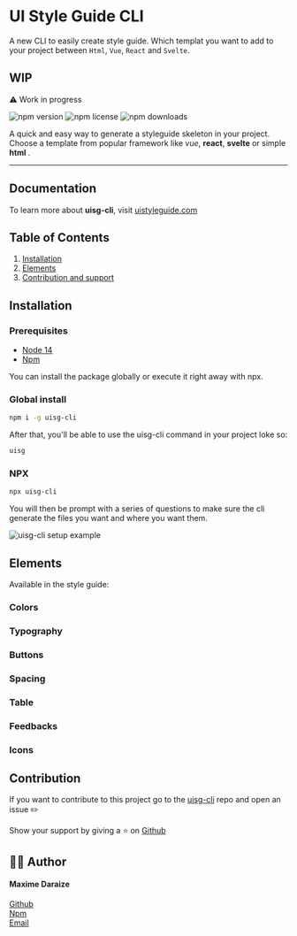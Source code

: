# UI Style Guide CLI

A new CLI to easily create style guide. Which templat you want to add to your project between `Html`, `Vue`, `React` and `Svelte`.

## WIP

⚠️ Work in progress

![npm version](https://img.shields.io/npm/v/uisg-cli)
![npm license](https://img.shields.io/npm/l/uisg-cli?color=%2321bab3)
![npm downloads](https://img.shields.io/npm/dt/uisg-cli)

A quick and easy way to generate a styleguide skeleton in your project. Choose a template from popular framework like _vue_, **react**, **svelte** or simple **html** .

<hr>

## Documentation

To learn more about **uisg-cli**, visit [uistyleguide.com](https://www.uistyleguide.com/)

## Table of Contents

1. [Installation](#installation)
2. [Elements](#elements)
3. [Contribution and support](#contribution)

## Installation

### Prerequisites

- [Node 14](https://nodejs.org/en/)
- [Npm](https://www.npmjs.com)

You can install the package globally or execute it right away with npx.

### Global install

```sh
npm i -g uisg-cli
```

After that, you'll be able to use the uisg-cli command in your project loke so:

```sh
uisg
```

### NPX

```sh
npx uisg-cli
```

You will then be prompt with a series of questions to make sure the cli generate the files you want and where you want them.

<img src="https://res.cloudinary.com/mdaraize/image/upload/v1633371424/uisg-cli/uisg-cli.png" alt="uisg-cli setup example">

## Elements

Available in the style guide:

### Colors

### Typography

### Buttons

### Spacing

### Table

### Feedbacks

### Icons

## Contribution

If you want to contribute to this project go to the [uisg-cli](https://github.com/maximedaraize/uisg-cli/issues) repo and open an issue ✏️

Show your support by giving a ⭐️ on [Github](https://github.com/maximedaraize/uisg-cli)

## 🙋‍♂️ Author

#### Maxime Daraize

[Github](https://github.com/maximedaraize/) <br>
[Npm](https://www.npmjs.com/package/uisg-cli) <br>
[Email](<(mailto:hello@maximedaraize?subject=[GitHub]%UISG)>)
